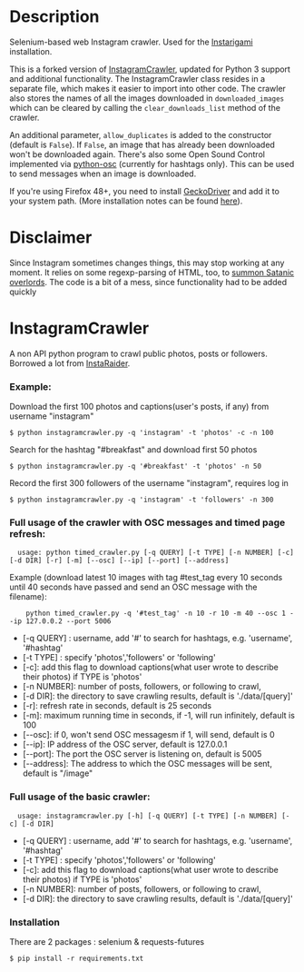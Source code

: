 # Description
Selenium-based web Instagram crawler. Used for the [Instarigami](https://vimeo.com/198317130) installation.

This is a forked version of [InstagramCrawler](https://github.com/iammrhelo/InstagramCrawler), updated for Python 3 support and additional functionality. The InstagramCrawler class resides in a separate file, which makes it easier to import into other code. The crawler also stores the names of all the images downloaded in `downloaded_images` which can be cleared by calling the `clear_downloads_list` method of the crawler.

An additional parameter, `allow_duplicates` is added to the constructor (default is `False`). If `False`, an image that has already been downloaded won't be downloaded again.
There's also some Open Sound Control implemented via [python-osc](https://pypi.python.org/pypi/python-osc) (currently for hashtags only). This can be used to send messages when an image is downloaded.

If you're using Firefox 48+, you need to install [GeckoDriver](https://github.com/mozilla/geckodriver/releases) and add it to your system path. (More installation notes can be found [here](https://developer.mozilla.org/en-US/docs/Mozilla/QA/Marionette/WebDriver)).

# Disclaimer
Since Instagram sometimes changes things, this may stop working at any moment. It relies on some regexp-parsing of HTML, too, to [summon Satanic overlords](https://stackoverflow.com/questions/1732348/regex-match-open-tags-except-xhtml-self-contained-tags#1732454).
The code is a bit of a mess, since functionality had to be added quickly 

# InstagramCrawler
A non API python program to crawl public photos, posts or followers.  
Borrowed a lot from [InstaRaider](https://github.com/akurtovic/InstaRaider).
### Example:

Download the first 100 photos and captions(user's posts, if any) from username "instagram"
```
$ python instagramcrawler.py -q 'instagram' -t 'photos' -c -n 100
```

Search for the hashtag "#breakfast" and download first 50 photos
```
$ python instagramcrawler.py -q '#breakfast' -t 'photos' -n 50
```

Record the first 300 followers of the username "instagram", requires log in
```
$ python instagramcrawler.py -q 'instagram' -t 'followers' -n 300
```

### Full usage of the crawler with OSC messages and timed page refresh:

```
  usage: python timed_crawler.py [-q QUERY] [-t TYPE] [-n NUMBER] [-c] [-d DIR] [-r] [-m] [--osc] [--ip] [--port] [--address]
```

Example (download latest 10 images with tag #test_tag every 10 seconds until 40 seconds have passed and send an OSC message with the filename):
```
    python timed_crawler.py -q '#test_tag' -n 10 -r 10 -m 40 --osc 1 --ip 127.0.0.2 --port 5006
```
  - [-q QUERY] : username, add '#' to search for hashtags, e.g. 'username', '#hashtag'
  - [-t TYPE] : specify 'photos','followers' or 'following'
  - [-c]: add this flag to download captions(what user wrote to describe their photos) if TYPE is 'photos'
  - [-n NUMBER]: number of posts, followers, or following to crawl,  
  - [-d DIR]: the directory to save crawling results, default is './data/[query]'
  - [-r]: refresh rate in seconds, default is 25 seconds
  - [-m]: maximum running time in seconds, if -1, will run infinitely, default is 100
  - [--osc]: if 0, won't send OSC messagesm if 1, will send, default is 0
  - [--ip]: IP address of the OSC server, default is 127.0.0.1
  - [--port]: The port the OSC server is listening on, default is 5005
  - [--address]: The address to which the OSC messages will be sent, default is "/image"

### Full usage of the basic crawler:
```
  usage: instagramcrawler.py [-h] [-q QUERY] [-t TYPE] [-n NUMBER] [-c] [-d DIR]
```
  - [-q QUERY] : username, add '#' to search for hashtags, e.g. 'username', '#hashtag'
  - [-t TYPE] : specify 'photos','followers' or 'following'
  - [-c]: add this flag to download captions(what user wrote to describe their photos) if TYPE is 'photos'
  - [-n NUMBER]: number of posts, followers, or following to crawl,  
  - [-d DIR]: the directory to save crawling results, default is './data/[query]'

### Installation

  There are 2 packages : selenium & requests-futures
```
$ pip install -r requirements.txt
```
